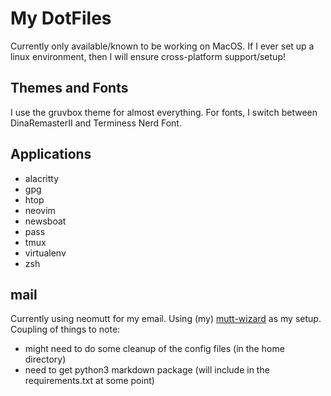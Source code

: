 # My DotFiles

Currently only available/known to be working on MacOS. If I ever set up a
linux environment, then I will ensure cross-platform support/setup!

## Themes and Fonts

I use the gruvbox theme for almost everything. For fonts, I switch between
DinaRemasterII and Terminess Nerd Font.

## Applications
- alacritty
- gpg
- htop
- neovim
- newsboat
- pass
- tmux
- virtualenv
- zsh

## mail
Currently using neomutt for my email. Using (my) [mutt-wizard](https://github.com/matthew-hennefarth/mutt-wizard) as my setup.
Coupling of things to note:
- might need to do some cleanup of the config files (in the home directory)
- need to get python3 markdown package (will include in the requirements.txt at
  some point)

